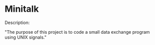 # Minitalk

Description:

"The purpose of this project is to code a small data exchange program using UNIX signals."